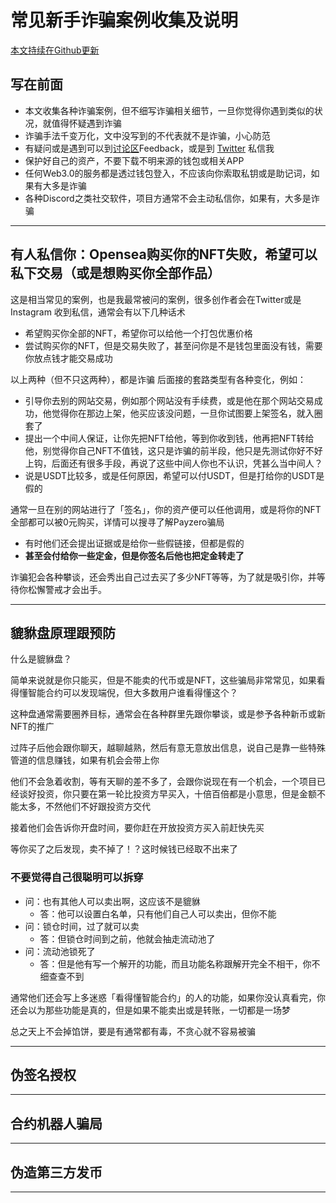 # 常见新手诈骗案例收集及说明

[本文持续在Github更新](https://github.com/punkcanyang/EasyBlockChain)

## 写在前面

- 本文收集各种诈骗案例，但不细写诈骗相关细节，一旦你觉得你遇到类似的状况，就值得怀疑遇到诈骗
- 诈骗手法千变万化，文中没写到的不代表就不是诈骗，小心防范
- 有疑问或是遇到可以到[讨论区](https://github.com/punkcanyang/EasyBlockChain/discussions/categories/%E8%AF%88%E9%AA%97%E6%A1%88%E4%BE%8B%E5%9B%9E%E9%A6%88)Feedback，或是到 [Twitter](https://twitter.com/punkcan) 私信我
- 保护好自己的资产，不要下载不明来源的钱包或相关APP
- 任何Web3.0的服务都是透过钱包登入，不应该向你索取私钥或是助记词，如果有大多是诈骗
- 各种Discord之类社交软件，项目方通常不会主动私信你，如果有，大多是诈骗

---

## 有人私信你：Opensea购买你的NFT失败，希望可以私下交易（或是想购买你全部作品）

这是相当常见的案例，也是我最常被问的案例，很多创作者会在Twitter或是Instagram 收到私信，通常会有以下几种话术

- 希望购买你全部的NFT，希望你可以给他一个打包优惠价格
- 尝试购买你的NFT，但是交易失败了，甚至问你是不是钱包里面没有钱，需要你放点钱才能交易成功

以上两种（但不只这两种），都是诈骗
后面接的套路类型有各种变化，例如：

- 引导你去别的网站交易，例如那个网站没有手续费，或是他在那个网站交易成功，他觉得你在那边上架，他买应该没问题，一旦你试图要上架签名，就入圈套了
- 提出一个中间人保证，让你先把NFT给他，等到你收到钱，他再把NFT转给他，别觉得你自己NFT不值钱，这只是诈骗的前半段，他只是先测试你好不好上钩，后面还有很多手段，再说了这些中间人你也不认识，凭甚么当中间人？
- 说是USDT比较多，或是任何原因，希望可以付USDT，但是打给你的USDT是假的

通常一旦在别的网站进行了「签名」，你的资产便可以任他调用，或是将你的NFT全部都可以被0元购买，详情可以搜寻了解Payzero骗局

- 有时他们还会提出证据或是给你一些假链接，但都是假的
- **甚至会付给你一些定金，但是你签名后他也把定金转走了**

诈骗犯会各种攀谈，还会秀出自己过去买了多少NFT等等，为了就是吸引你，并等待你松懈警戒才会出手。

---

## 貔貅盘原理跟预防

什么是貔貅盘？

简单来说就是你只能买，但是不能卖的代币或是NFT，这些骗局非常常见，如果看得懂智能合约可以发现端倪，但大多数用户谁看得懂这个？

这种盘通常需要圈养目标，通常会在各种群里先跟你攀谈，或是参予各种新币或新NFT的推广

过阵子后他会跟你聊天，越聊越熟，然后有意无意放出信息，说自己是靠一些特殊管道的信息赚钱，如果有机会会带上你

他们不会急着收割，等有天聊的差不多了，会跟你说现在有一个机会，一个项目已经谈好投资，你只要在第一轮比投资方早买入，十倍百倍都是小意思，但是金额不能太多，不然他们不好跟投资方交代

接着他们会告诉你开盘时间，要你赶在开放投资方买入前赶快先买

等你买了之后发现，卖不掉了！？这时候钱已经取不出来了

### 不要觉得自己很聪明可以拆穿

- 问：也有其他人可以卖出啊，这应该不是貔貅
  - 答：他可以设置白名单，只有他们自己人可以卖出，但你不能
- 问：锁仓时间，过了就可以卖
  - 答：但锁仓时间到之前，他就会抽走流动池了
- 问：流动池锁死了
  - 答：但是他有写一个解开的功能，而且功能名称跟解开完全不相干，你不细查查不到

通常他们还会写上多迷惑「看得懂智能合约」的人的功能，如果你没认真看完，你还会以为那些功能是真的，但是如果不能卖出或是转账，一切都是一场梦

总之天上不会掉馅饼，要是有通常都有毒，不贪心就不容易被骗

---

## 伪签名授权

---

## 合约机器人骗局

---

## 伪造第三方发币

---
